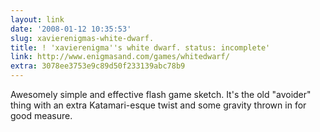 ```yaml
---
layout: link
date: '2008-01-12 10:35:53'
slug: xavierenigmas-white-dwarf.
title: ! 'xavierenigma''s white dwarf. status: incomplete'
link: http://www.enigmasand.com/games/whitedwarf/
extra: 3078ee3753e9c89d50f233139abc78b9
---
```


Awesomely simple and effective flash game sketch. It's the old "avoider" thing with an extra Katamari-esque twist and some gravity thrown in for good measure.